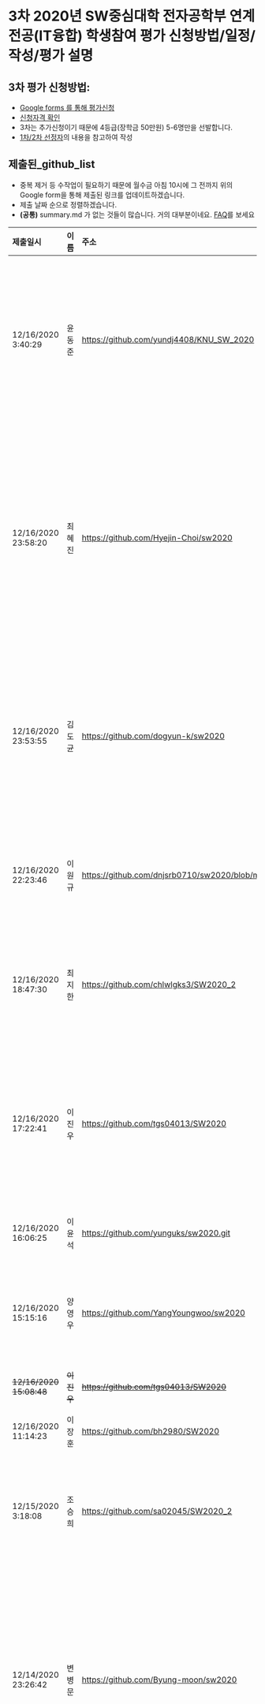 # 3차 2020년 SW중심대학 전자공학부 연계전공(IT융합) 학생참여 평가 신청방법/일정/작성/평가 설명

## 3차 평가 신청방법: 
- [Google forms 를 통해 평가신청](https://forms.gle/EZCEHn2vLko6hrQJ8)
- [신청자격 확인](classlist.md)
- 3차는 추가신청이기 때문에 4등급(장학금 50만원) 5-6명만을 선발합니다.
- [1차/2차 선정자](https://github.com/knuee/sw2020/blob/main/evaluation_final.md)의 내용을 참고하여 작성

## 제출된_github_list 
* 중복 제거 등 수작업이 필요하기 때문에 월수금 아침 10시에 그 전까지 위의 Google form을 통해 제출된 링크를 업데이트하겠습니다. 
* 제출 날짜 순으로 정렬하겠습니다.
* __(공통)__ summary.md 가 없는 것들이 많습니다. 거의 대부분이네요. [FAQ](faq.md)를 보세요

| 제출일시 | 이름 | 주소 | 유형 | 비고 |
|:---|:---:|:---|:---|:--|
| 12/16/2020 3:40:29    | 윤동준        | https://github.com/yundj4408/KNU_SW_2020      | 교과목형, 경진대회형, 자율과제형
| 12/16/2020 23:58:20   | 최혜진        | https://github.com/Hyejin-Choi/sw2020         | 교과목형, 외부참여형, 경진대회형, 자율과제형
| 12/16/2020 23:53:55   | 김도균        | https://github.com/dogyun-k/sw2020            | 교과목형, 경진대회형, 자율과제형
| 12/16/2020 22:23:46   | 이원규        | https://github.com/dnjsrb0710/sw2020/blob/master/summary.md   | 교과목형, 외부참여형
| 12/16/2020 18:47:30   | 최지한        | https://github.com/chlwlgks3/SW2020_2         | 교과목형, 자율과제형
| 12/16/2020 17:22:41   | 이진우        | https://github.com/tgs04013/SW2020            | 교과목형, 경진대회형, 자율과제형
| 12/16/2020 16:06:25   | 이윤석        | https://github.com/yunguks/sw2020.git         | 교과목형
| 12/16/2020 15:15:16   | 양영우        | https://github.com/YangYoungwoo/sw2020        |       교과목형, 자율과제형
| ~~12/16/2020 15:08:48~~   | ~~이진우~~        | ~~https://github.com/tgs04013/SW2020~~            | 
| 12/16/2020 11:14:23   | 이장훈        | https://github.com/bh2980/SW2020              | 교과목형
| 12/15/2020 3:18:08	| 조승희	| https://github.com/sa02045/SW2020_2	| 교과목형, 자율과제형 |
| 12/14/2020 23:26:42   | 변병문        | https://github.com/Byung-moon/sw2020  | 교과목형, 외부참여형, 경진대회형, 자율과제형 |
| 12/13/2020 12:45:48   | 백제성        | https://github.com/qorwp37            | 교과목형, 자율과제형, C언어, 파이썬 문법 기초성장을 위한 문제풀이 |
| 12/10/2020 20:06:27   | 윤대헌        | https://github.com/Greathoney/sw2020  | 교과목형, 경진대회형, 자율과제형 |
| 12/9/2020 23:25:41    | 이찬구        | https://github.com/LEE-CHANGU         | 교과목형 |
---

<!-- 
| 제출일시 | 이름 | 유형 | 주소 | 비고 |
|:---|:---:|:---|:---|:--|
| `2010-10-20 15:55` | 제갈공명(예시) | 연구실연수생형  | https://github.com/Pitt-CSC/Summer2021-Internships | 
| `2010-10-20 10:02` | 홍길동(예시) | 교과목형 | https://github.com/gjang7/KNU20191JavaSolution | 
| ... | ... | 
| `2010-10-20 13:20` | 김철수(예시) | 자율과제형  | https://github.com/Katinor/4ears-bot_V3 | 
| ... | ... | 
| `2010-10-20 14:27` | 이영희(예시) | 외부참여형  | https://github.com/devholic/somalife | 
| ... | ... | 
| `2010-10-20 09:34` | 2020년 평가 | 교과목형 | https://github.com/knuee/sw2020/ | 
---
-->

## 일정(진행 상황에 따라 변경될 수 있습니다)
3. 3차 접수 및 평가 <u>__-12/18__</u>
    1. __12/16__ 3차 접수 마감
    1. __12/18__ 3차 평가 결과 및 선정자 발표
    1. __12/22__  자격검증, 부정행위 여부 등을 검증하고 최종 명단 확정        

## 작성방법 
- main 에 `summary.md` 추가하고 다음의 내용을 적는다. ([예시](example_summary.md))
1. __요약문__: 10줄 이내로 github 내용에 대한 서술식 요약설명(자유형식)
1. 형태별 추가정보 기재:
    1. __교과목형__: github에 작성한 교과목을 정보를 상세히 적는다. 과목코드/과목이름/수강년도/학기/__담당교수__
    1. __연구실연수생형__: 연수기간, 연구실 지도교수 이름, 연구실 이름, (있을 경우) 같이 연구를 수행한 대학원생 이름
    1. __외부참여형__: 참여기간, 외부기관명, 연구/구현 내용을 알려줄 수 있는 담당자명과 연락처
    1. __경진대회형__: 경진대회 일시/장소, 주최기관명, (있을 경우) 수상 내역, 참여를 확인해 줄 수 있는 담당자명과 연락처
    1. __자율과제형__: 과제수행기간(정확하지 않아도 됩니다), 기타 정보
    1. __기타__: 내용과 이유 등

### 질의응답: [Google form 이용](https://docs.google.com/forms/d/e/1FAIpQLSdN5AtF8bDQDJN3Vh896W_iKJfcE2RMJBCAl9A69kzLvkrcow/viewform?usp=sf_link)
